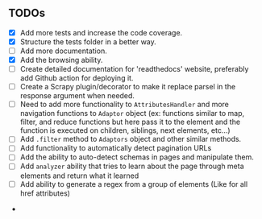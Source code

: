 ## TODOs
- [x] Add more tests and increase the code coverage.
- [x] Structure the tests folder in a better way.
- [ ] Add more documentation.
- [x] Add the browsing ability.
- [ ] Create detailed documentation for 'readthedocs' website, preferably add Github action for deploying it.
- [ ] Create a Scrapy plugin/decorator to make it replace parsel in the response argument when needed.
- [ ] Need to add more functionality to `AttributesHandler` and more navigation functions to `Adaptor` object (ex: functions similar to map, filter, and reduce functions but here pass it to the element and the function is executed on children, siblings, next elements, etc...)
- [ ] Add `.filter` method to `Adaptors` object and other similar methods.
- [ ] Add functionality to automatically detect pagination URLs
- [ ] Add the ability to auto-detect schemas in pages and manipulate them.
- [ ] Add `analyzer` ability that tries to learn about the page through meta elements and return what it learned
- [ ] Add ability to generate a regex from a group of elements (Like for all href attributes)
- 